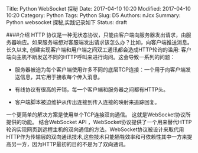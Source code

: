 Title: Python WebSocket 探秘
Date: 2017-04-10 10:20
Modified: 2017-04-10 10:20
Category: Python
Tags: Python
Slug: D5
Authors: nJcx
Summary: Python websocket 探秘,实践记录如下
Status: draft

####介绍
HTTP 协议是一种无状态协议，只能由客户端向服务器发出请求，由服务器响应。如果服务端想对客服端发出请求该怎么办？比如，向客户端推送消息。长久以来, 创建实现客户端和用户端之间双工通讯都会造成HTTP轮询的滥用: 客户端向主机不断发送不同的HTTP呼叫来进行询问。这会导致一系列的问题：

- 服务器被迫为每个客户端使用许多不同的底层TCP连接：一个用于向客户端发送信息，其它用于接收每个传入消息。

- 有线协议有很高的开销，每一个客户端和服务器之间都有HTTP头。

- 客户端脚本被迫维护从传出连接到传入连接的映射来追踪回复。

一个更简单的解决方案是使用单个TCP连接双向通信。 这就是WebSocket协议所提供的功能。 结合WebSocket API ，WebSocket协议提供了一个用来替代HTTP轮询实现网页到远程主机的双向通信的方法。WebSocket协议被设计来取代用HTTP作为传输层的双向通讯技术,这些技术只能牺牲效率和可依赖性其中一方来提高另一方，因为HTTP最初的目的不是为了双向通讯。

